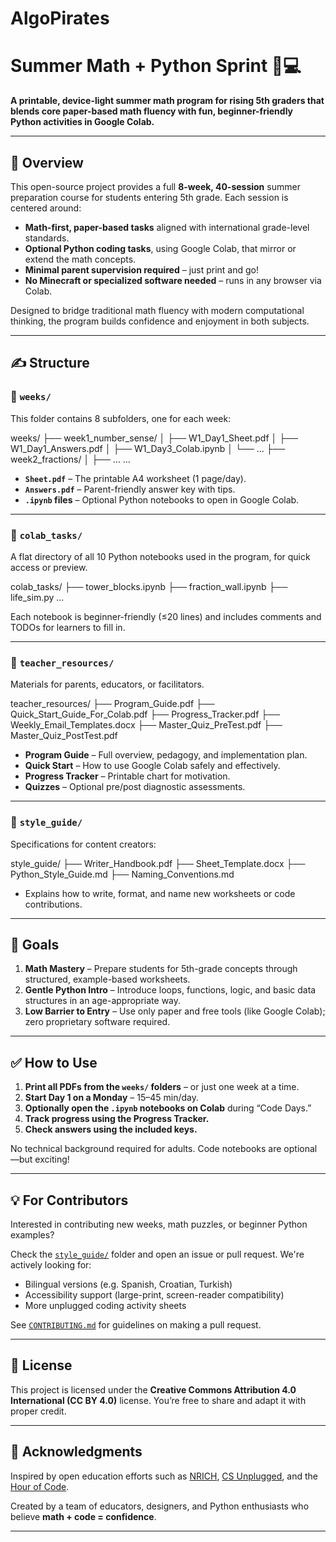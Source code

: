 # AlgoPirates

# Summer Math + Python Sprint 🧠💻

**A printable, device-light summer math program for rising 5th graders that blends core paper-based math fluency with fun, beginner-friendly Python activities in Google Colab.**

---

## 🌟 Overview

This open-source project provides a full **8-week, 40-session** summer preparation course for students entering 5th grade. Each session is centered around:

- **Math-first, paper-based tasks** aligned with international grade-level standards.
- **Optional Python coding tasks**, using Google Colab, that mirror or extend the math concepts.
- **Minimal parent supervision required** – just print and go!
- **No Minecraft or specialized software needed** – runs in any browser via Colab.

Designed to bridge traditional math fluency with modern computational thinking, the program builds confidence and enjoyment in both subjects.

---

## ✍️ Structure

### 📁 `weeks/`
This folder contains 8 subfolders, one for each week:

weeks/
├── week1_number_sense/
│   ├── W1_Day1_Sheet.pdf
│   ├── W1_Day1_Answers.pdf
│   ├── W1_Day3_Colab.ipynb
│   └── …
├── week2_fractions/
│   ├── …
…

- **`Sheet.pdf`** – The printable A4 worksheet (1 page/day).
- **`Answers.pdf`** – Parent-friendly answer key with tips.
- **`.ipynb` files** – Optional Python notebooks to open in Google Colab.

---

### 📁 `colab_tasks/`
A flat directory of all 10 Python notebooks used in the program, for quick access or preview.

colab_tasks/
├── tower_blocks.ipynb
├── fraction_wall.ipynb
├── life_sim.py
…

Each notebook is beginner-friendly (≤20 lines) and includes comments and TODOs for learners to fill in.

---

### 📁 `teacher_resources/`

Materials for parents, educators, or facilitators.

teacher_resources/
├── Program_Guide.pdf
├── Quick_Start_Guide_For_Colab.pdf
├── Progress_Tracker.pdf
├── Weekly_Email_Templates.docx
├── Master_Quiz_PreTest.pdf
├── Master_Quiz_PostTest.pdf

- **Program Guide** – Full overview, pedagogy, and implementation plan.
- **Quick Start** – How to use Google Colab safely and effectively.
- **Progress Tracker** – Printable chart for motivation.
- **Quizzes** – Optional pre/post diagnostic assessments.

---

### 📁 `style_guide/`

Specifications for content creators:

style_guide/
├── Writer_Handbook.pdf
├── Sheet_Template.docx
├── Python_Style_Guide.md
├── Naming_Conventions.md

- Explains how to write, format, and name new worksheets or code contributions.

---

## 📌 Goals

1. **Math Mastery** – Prepare students for 5th-grade concepts through structured, example-based worksheets.
2. **Gentle Python Intro** – Introduce loops, functions, logic, and basic data structures in an age-appropriate way.
3. **Low Barrier to Entry** – Use only paper and free tools (like Google Colab); zero proprietary software required.

---

## ✅ How to Use

1. **Print all PDFs from the `weeks/` folders** – or just one week at a time.
2. **Start Day 1 on a Monday** – 15–45 min/day.
3. **Optionally open the `.ipynb` notebooks on Colab** during “Code Days.”
4. **Track progress using the Progress Tracker.**
5. **Check answers using the included keys.**

No technical background required for adults. Code notebooks are optional—but exciting!

---

## 💡 For Contributors

Interested in contributing new weeks, math puzzles, or beginner Python examples?

Check the [`style_guide/`](./style_guide/) folder and open an issue or pull request. We're actively looking for:

- Bilingual versions (e.g. Spanish, Croatian, Turkish)
- Accessibility support (large-print, screen-reader compatibility)
- More unplugged coding activity sheets

See [`CONTRIBUTING.md`](./CONTRIBUTING.md) for guidelines on making a pull request.

---

## 🧩 License

This project is licensed under the **Creative Commons Attribution 4.0 International (CC BY 4.0)** license. You’re free to share and adapt it with proper credit.

---

## 🙌 Acknowledgments

Inspired by open education efforts such as [NRICH](https://nrich.maths.org), [CS Unplugged](https://csunplugged.org/), and the [Hour of Code](https://hourofcode.com/).  

Created by a team of educators, designers, and Python enthusiasts who believe **math + code = confidence**.

---
